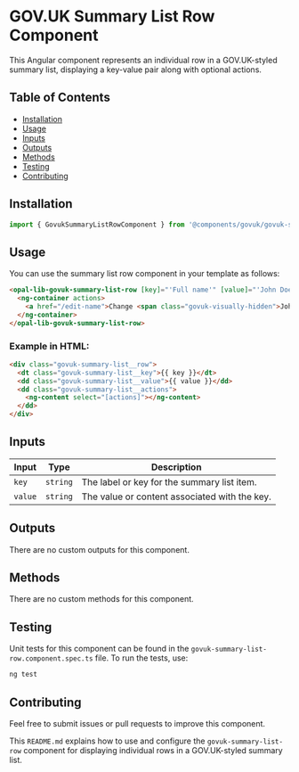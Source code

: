# GOV.UK Summary List Row Component

This Angular component represents an individual row in a GOV.UK-styled summary list, displaying a key-value pair along with optional actions.

## Table of Contents

- [Installation](#installation)
- [Usage](#usage)
- [Inputs](#inputs)
- [Outputs](#outputs)
- [Methods](#methods)
- [Testing](#testing)
- [Contributing](#contributing)

## Installation

```typescript
import { GovukSummaryListRowComponent } from '@components/govuk/govuk-summary-list-row/govuk-summary-list-row.component';
```

## Usage

You can use the summary list row component in your template as follows:

```html
<opal-lib-govuk-summary-list-row [key]="'Full name'" [value]="'John Doe'">
  <ng-container actions>
    <a href="/edit-name">Change <span class="govuk-visually-hidden">John Doe</span></a>
  </ng-container>
</opal-lib-govuk-summary-list-row>
```

### Example in HTML:

```html
<div class="govuk-summary-list__row">
  <dt class="govuk-summary-list__key">{{ key }}</dt>
  <dd class="govuk-summary-list__value">{{ value }}</dd>
  <dd class="govuk-summary-list__actions">
    <ng-content select="[actions]"></ng-content>
  </dd>
</div>
```

## Inputs

| Input   | Type     | Description                                   |
| ------- | -------- | --------------------------------------------- |
| `key`   | `string` | The label or key for the summary list item.   |
| `value` | `string` | The value or content associated with the key. |

## Outputs

There are no custom outputs for this component.

## Methods

There are no custom methods for this component.

## Testing

Unit tests for this component can be found in the `govuk-summary-list-row.component.spec.ts` file. To run the tests, use:

```bash
ng test
```

## Contributing

Feel free to submit issues or pull requests to improve this component.

This `README.md` explains how to use and configure the `govuk-summary-list-row` component for displaying individual rows in a GOV.UK-styled summary list.
